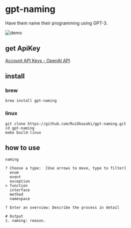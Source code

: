 # gpt-naming

Have them name their programming using GPT-3.

![demo](https://user-images.githubusercontent.com/70571576/223034019-62f8c7be-0cf2-4ba9-b3ac-7b83bf81a009.gif)

## get ApiKey

[Account API Keys - OpenAI API](https://platform.openai.com/account/api-keys)

## install

### brew

```shell
brew install gpt-naming
```

### linux

```shell
git clone https://github.com/RuiOkazaki/gpt-naming.git
cd gpt-naming
make build-linux
```

## how to use

```shell
naming
```

```shell
? Choose a type:  [Use arrows to move, type to filter]
  enum
  event
  exception
> function
  interface
  method
  namespace
```

```shell
? Enter an overview: Describe the process in detail
```

```shell
# Output
1. naming: reason.
```
